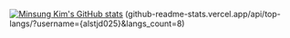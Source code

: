 [![Minsung Kim's GitHub stats](https://github-readme-stats.vercel.app/api?username=alstjd025&show_icons=true&theme=dark)](https://github.com/alstjd025/github-readme-stats)
(github-readme-stats.vercel.app/api/top-langs/?username={alstjd025}&langs_count=8)

<!--
**alstjd025/alstjd025** is a ✨ _special_ ✨ repository because its `README.md` (this file) appears on your GitHub profile.

Here are some ideas to get you started:

- 🔭 I’m currently working on ...
- 🌱 I’m currently learning ...
- 👯 I’m looking to collaborate on ...
- 🤔 I’m looking for help with ...
- 💬 Ask me about ...
- 📫 How to reach me: ...
- 😄 Pronouns: ...
- ⚡ Fun fact: ...
-->
